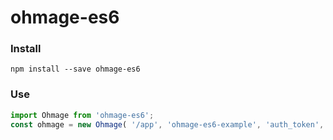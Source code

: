 # ohmage-es6

### Install

`npm install --save ohmage-es6`

### Use
```js
import Ohmage from 'ohmage-es6';
const ohmage = new Ohmage( '/app', 'ohmage-es6-example', 'auth_token', 'keycloak_token' );
```